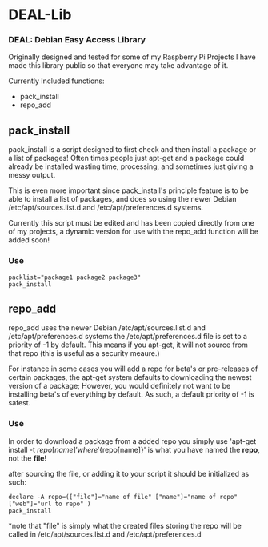 DEAL-Lib
======
### DEAL: Debian Easy Access Library

Originally designed and tested for some of my Raspberry Pi Projects 
I have made this library public so that everyone may take advantage of it.

Currently Included functions:
* pack_install
* repo_add


## pack_install
pack_install is a script designed to first check and then install a package or a list of packages!
Often times people just apt-get and a package could already be installed wasting time, processing,
and sometimes just giving a messy output. 

This is even more important since pack_install's principle feature is to be able to install a list of packages,
and does so using the newer Debian /etc/apt/sources.list.d and /etc/apt/preferences.d systems.

Currently this script must be edited and has been copied directly from one of my projects,
a dynamic version for use with the repo_add function will be added soon!

### Use

```
packlist="package1 package2 package3"
pack_install
```


## repo_add
repo_add uses the newer Debian /etc/apt/sources.list.d and /etc/apt/preferences.d systems
the /etc/apt/preferences.d file is set to a priority of -1 by default. 
This means if you apt-get, it will not source from that repo (this is useful as a security meaure.)

For instance in some cases you will add a repo for beta's or pre-releases of certain packages,
the apt-get system defaults to downloading the newest version of a package; However,
you would definitely not want to be installing beta's of everything by default. 
As such, a default priority of -1 is safest.

### Use

In order to download a package from a added repo you simply use 'apt-get install -t ${repo[name]}'
where '${repo[name]}' is what you have named the **repo**, not the **file**!

after sourcing the file, or adding it to your script it should be initialized as such:
```
declare -A repo=(["file"]="name of file" ["name"]="name of repo" ["web"]="url to repo" )
pack_install
```
*note that "file" is simply what the created files storing the repo will be called in /etc/apt/sources.list.d and /etc/apt/preferences.d
